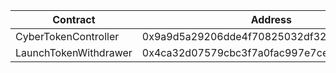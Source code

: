 | Contract              | Address                                    |
| --------------------- | ------------------------------------------ |
| CyberTokenController  | 0x9a9d5a29206dde4f70825032df32333de5f63921 |
| LaunchTokenWithdrawer | 0x4ca32d07579cbc3f7a0fac997e7ce6c694d4dee2 |
